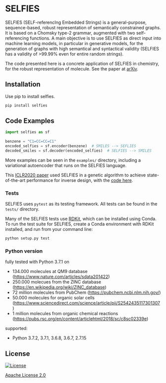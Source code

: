 # SELFIES

SELFIES (SELF-referencIng Embedded Strings) is a general-purpose, 
sequence-based, robust representation of semantically constrained graphs. It
is based on a Chomsky type-2 grammar, augmented with two self-referencing 
functions. A main objective is to use SELFIES as direct input into machine 
learning models, in particular in generative models, for the generation of 
graphs with high semantical and syntactical validity (SELFIES has a validity 
of >99.99% even for entire random strings). 

The code presented here is a concrete application of SELFIES in chemistry, for
the robust representation of molecule. See the paper at
[arXiv](https://arxiv.org/abs/1905.13741).


## Installation
Use pip to install selfies.

```bash
pip install selfies
```

## Code Examples

```python
import selfies as sf
    
benzene = "C1=CC=CC=C1"
encoded_selfies = sf.encoder(benzene)  # SMILES --> SEFLIES
decoded_smiles = sf.decoder(encoded_selfies)  # SELFIES --> SMILES
```

More examples can be seen in the ``examples/`` directory, including a 
variational autoencoder that runs on the SELFIES language.

This [ICLR2020 paper](https://arxiv.org/abs/1909.11655) used SELFIES in a
genetic algorithm to achieve state-of-the-art performance for inverse design, 
with the [code here](https://github.com/aspuru-guzik-group/GA).

### Tests
SELFIES uses `pytest` as its testing framework. All tests can be found in 
the `tests/` directory.

Many of the SELFIES tests use [RDKit](https://www.rdkit.org/), which can 
be installed using Conda. To run the test suite for SELFIES, create a Conda
environment with RDKit installed, and run from your command line:  

```bash
python setup.py test
```



### Python version
fully tested with Python 3.7.1 on
- 134.000 molecules at QM9 database (https://www.nature.com/articles/sdata201422)
- 250.000 molecues from the ZINC database (https://en.wikipedia.org/wiki/ZINC_database)
- 72 million molecules from PubChem (https://pubchem.ncbi.nlm.nih.gov/)
- 50.000 molecules for organic solar cells (https://www.sciencedirect.com/science/article/pii/S2542435117301307)
- 1 million molecules from organic chemical reactions (https://pubs.rsc.org/en/content/articlehtml/2018/sc/c8sc02339e)

supported:
- Python 3.7.2, 3.7.1, 3.6.8, 3.6.7, 2.7.15


## License 
[![License](https://img.shields.io/badge/License-Apache%202.0-blue.svg)](https://opensource.org/licenses/Apache-2.0)

[Apache License 2.0](https://choosealicense.com/licenses/apache-2.0/)
